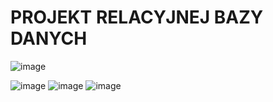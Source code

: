 # PROJEKT RELACYJNEJ BAZY DANYCH
![image](https://user-images.githubusercontent.com/61067969/143006959-b3865965-de59-4c92-a445-6648a6ea8857.png)

![image](https://user-images.githubusercontent.com/61067969/143007686-e8a512b7-51b7-426e-95ff-36d25ed8ece1.png)
![image](https://user-images.githubusercontent.com/61067969/143007772-7fc56a09-fb53-426e-8cd9-df4e7de95b28.png)
![image](https://user-images.githubusercontent.com/61067969/143007839-677e516a-cbd1-40a3-8398-6ea9b7017a5d.png)
